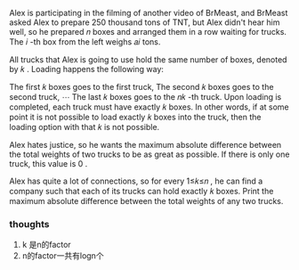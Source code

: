 Alex is participating in the filming of another video of BrMeast, and BrMeast asked Alex to prepare 250 thousand tons of
TNT, but Alex didn't hear him well, so he prepared 𝑛
boxes and arranged them in a row waiting for trucks. The 𝑖
-th box from the left weighs 𝑎𝑖
tons.

All trucks that Alex is going to use hold the same number of boxes, denoted by 𝑘
. Loading happens the following way:

The first 𝑘
boxes goes to the first truck,
The second 𝑘
boxes goes to the second truck,
⋯
The last 𝑘
boxes goes to the 𝑛𝑘
-th truck.
Upon loading is completed, each truck must have exactly 𝑘
boxes. In other words, if at some point it is not possible to load exactly 𝑘
boxes into the truck, then the loading option with that 𝑘
is not possible.

Alex hates justice, so he wants the maximum absolute difference between the total weights of two trucks to be as great
as possible. If there is only one truck, this value is 0
.

Alex has quite a lot of connections, so for every 1≤𝑘≤𝑛
, he can find a company such that each of its trucks can hold exactly 𝑘
boxes. Print the maximum absolute difference between the total weights of any two trucks.

### thoughts

1. k 是n的factor
2. n的factor一共有logn个